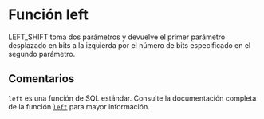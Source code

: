 ﻿---
Autogenerated: true
---

# Función  left

LEFT_SHIFT toma dos parámetros y devuelve el primer parámetro desplazado en bits a la izquierda por el número de bits especificado en el segundo parámetro.

## Comentarios 

`left` es una función de SQL estándar. Consulte la documentación completa de la función [`left`](https://learn.microsoft.com/es-es/sql/t-sql/functions/left-transact-sql) para mayor información.
